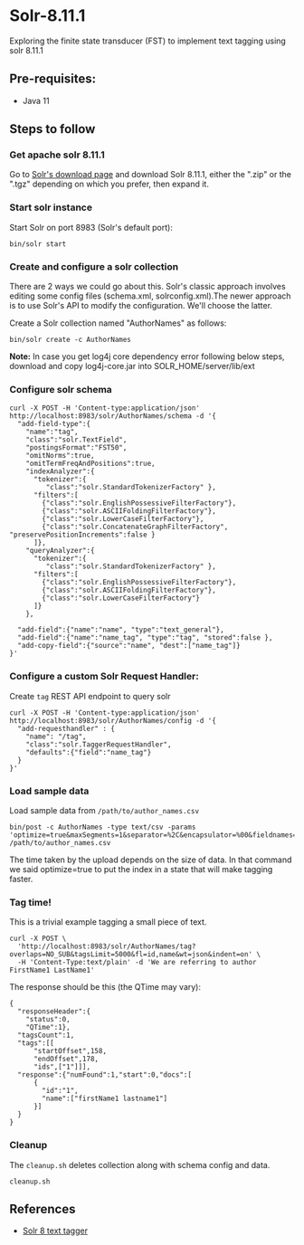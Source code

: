 # Solr-8.11.1
Exploring the finite state transducer (FST) to implement text tagging using solr 8.11.1

## Pre-requisites:
- Java 11

## Steps to follow

### Get apache solr 8.11.1
Go to [Solr's download page](http://www.apache.org/dyn/closer.lua/lucene/solr/) and download Solr 8.11.1, either the
".zip" or the ".tgz" depending on which you prefer, then expand it.

### Start solr instance
Start Solr on port 8983 (Solr's default port):

    bin/solr start

### Create and configure a solr collection
There are 2 ways we could go about this.  Solr's classic approach involves editing some
config files (schema.xml, solrconfig.xml).The newer approach is to use Solr's API to modify the
configuration.  We'll choose the latter.

Create a Solr collection named "AuthorNames" as follows:

    bin/solr create -c AuthorNames

**Note:** In case you get log4j core dependency error following below steps, download and copy log4j-core.jar
into SOLR_HOME/server/lib/ext

### Configure solr schema

````
curl -X POST -H 'Content-type:application/json'  http://localhost:8983/solr/AuthorNames/schema -d '{
  "add-field-type":{
    "name":"tag",
    "class":"solr.TextField",
    "postingsFormat":"FST50",
    "omitNorms":true,
    "omitTermFreqAndPositions":true,
    "indexAnalyzer":{
      "tokenizer":{
         "class":"solr.StandardTokenizerFactory" },
      "filters":[
        {"class":"solr.EnglishPossessiveFilterFactory"},
        {"class":"solr.ASCIIFoldingFilterFactory"},
        {"class":"solr.LowerCaseFilterFactory"},
        {"class":"solr.ConcatenateGraphFilterFactory", "preservePositionIncrements":false }
      ]},
    "queryAnalyzer":{
      "tokenizer":{
         "class":"solr.StandardTokenizerFactory" },
      "filters":[
        {"class":"solr.EnglishPossessiveFilterFactory"},
        {"class":"solr.ASCIIFoldingFilterFactory"},
        {"class":"solr.LowerCaseFilterFactory"}
      ]}
    },

  "add-field":{"name":"name", "type":"text_general"},
  "add-field":{"name":"name_tag", "type":"tag", "stored":false },
  "add-copy-field":{"source":"name", "dest":["name_tag"]}
}'
````

### Configure a custom Solr Request Handler:
Create `tag` REST API endpoint to query solr

````
curl -X POST -H 'Content-type:application/json' http://localhost:8983/solr/AuthorNames/config -d '{
  "add-requesthandler" : {
    "name": "/tag",
    "class":"solr.TaggerRequestHandler",
    "defaults":{"field":"name_tag"}
  }
}'
````

### Load sample data
Load sample data from `/path/to/author_names.csv`

````
bin/post -c AuthorNames -type text/csv -params 'optimize=true&maxSegments=1&separator=%2C&encapsulator=%00&fieldnames=id,name' /path/to/author_names.csv
````

The time taken by the upload depends on the size of data.
In that command we said optimize=true to put the index in a state that will make tagging faster.

### Tag time!
This is a trivial example tagging a small piece of text.  

````
curl -X POST \
  'http://localhost:8983/solr/AuthorNames/tag?overlaps=NO_SUB&tagsLimit=5000&fl=id,name&wt=json&indent=on' \
  -H 'Content-Type:text/plain' -d 'We are referring to author FirstName1 LastName1'
````

The response should be this (the QTime may vary):
````
{
  "responseHeader":{
    "status":0,
    "QTime":1},
  "tagsCount":1,
  "tags":[[
      "startOffset",158,
      "endOffset",178,
      "ids",["1"]]],
  "response":{"numFound":1,"start":0,"docs":[
      {
        "id":"1",
        "name":["firstName1 lastname1"]
      }]
  }
}
````

### Cleanup
The `cleanup.sh` deletes collection along with schema config and data.

    cleanup.sh

## References
- [Solr 8 text tagger](https://solr.apache.org/guide/8_11/the-tagger-handler.html)
